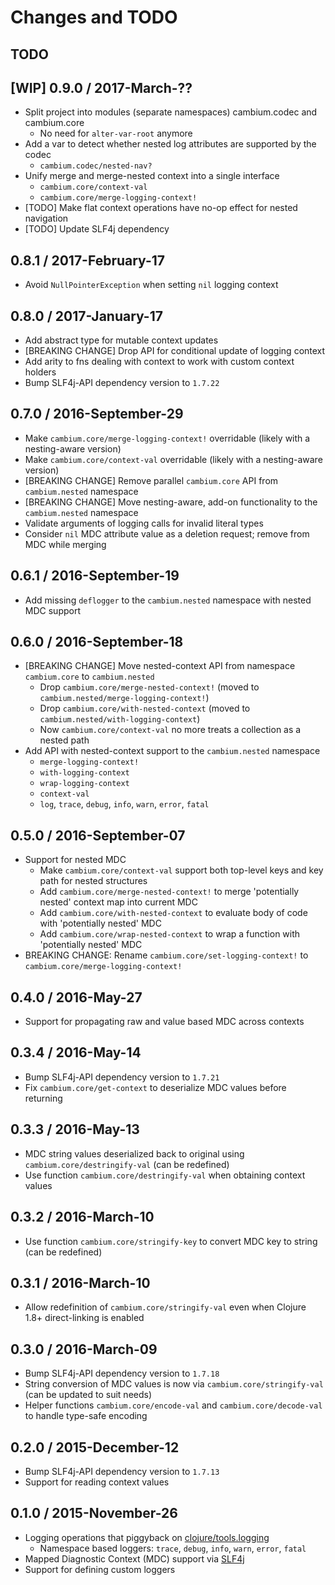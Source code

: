 # Changes and TODO


## TODO


## [WIP] 0.9.0 / 2017-March-??

* Split project into modules (separate namespaces) cambium.codec and cambium.core
  * No need for `alter-var-root` anymore
* Add a var to detect whether nested log attributes are supported by the codec
  * `cambium.codec/nested-nav?`
* Unify merge and merge-nested context into a single interface
  * `cambium.core/context-val`
  * `cambium.core/merge-logging-context!`
* [TODO] Make flat context operations have no-op effect for nested navigation
* [TODO] Update SLF4j dependency


## 0.8.1 / 2017-February-17

* Avoid `NullPointerException` when setting `nil` logging context


## 0.8.0 / 2017-January-17

* Add abstract type for mutable context updates
* [BREAKING CHANGE] Drop API for conditional update of logging context
* Add arity to fns dealing with context to work with custom context holders
* Bump SLF4j-API dependency version to `1.7.22`


## 0.7.0 / 2016-September-29

* Make `cambium.core/merge-logging-context!` overridable (likely with a nesting-aware version)
* Make `cambium.core/context-val` overridable (likely with a nesting-aware version)
* [BREAKING CHANGE] Remove parallel `cambium.core` API from `cambium.nested` namespace
* [BREAKING CHANGE] Move nesting-aware, add-on functionality to the `cambium.nested` namespace
* Validate arguments of logging calls for invalid literal types
* Consider `nil` MDC attribute value as a deletion request; remove from MDC while merging


## 0.6.1 / 2016-September-19

* Add missing `deflogger` to the `cambium.nested` namespace with nested MDC support


## 0.6.0 / 2016-September-18

* [BREAKING CHANGE] Move nested-context API from namespace `cambium.core` to `cambium.nested`
  * Drop `cambium.core/merge-nested-context!` (moved to `cambium.nested/merge-logging-context!`)
  * Drop `cambium.core/with-nested-context` (moved to `cambium.nested/with-logging-context`)
  * Now `cambium.core/context-val` no more treats a collection as a nested path
* Add API with nested-context support to the `cambium.nested` namespace
  * `merge-logging-context!`
  * `with-logging-context`
  * `wrap-logging-context`
  * `context-val`
  * `log`, `trace`, `debug`, `info`, `warn`, `error`, `fatal`


## 0.5.0 / 2016-September-07

* Support for nested MDC
  * Make `cambium.core/context-val` support both top-level keys and key path for nested structures
  * Add `cambium.core/merge-nested-context!` to merge 'potentially nested' context map into current MDC
  * Add `cambium.core/with-nested-context` to evaluate body of code with 'potentially nested' MDC
  * Add `cambium.core/wrap-nested-context` to wrap a function with 'potentially nested' MDC
* BREAKING CHANGE: Rename `cambium.core/set-logging-context!` to `cambium.core/merge-logging-context!`


## 0.4.0 / 2016-May-27

* Support for propagating raw and value based MDC across contexts


## 0.3.4 / 2016-May-14

* Bump SLF4j-API dependency version to `1.7.21`
* Fix `cambium.core/get-context` to deserialize MDC values before returning


## 0.3.3 / 2016-May-13

* MDC string values deserialized back to original using `cambium.core/destringify-val` (can be redefined) 
* Use function `cambium.core/destringify-val` when obtaining context values


## 0.3.2 / 2016-March-10

* Use function `cambium.core/stringify-key` to convert MDC key to string (can be redefined)


## 0.3.1 / 2016-March-10

* Allow redefinition of `cambium.core/stringify-val` even when Clojure 1.8+ direct-linking is enabled


## 0.3.0 / 2016-March-09

* Bump SLF4j-API dependency version to `1.7.18`
* String conversion of MDC values is now via `cambium.core/stringify-val` (can be updated to suit needs)
* Helper functions `cambium.core/encode-val` and `cambium.core/decode-val` to handle type-safe encoding


## 0.2.0 / 2015-December-12

* Bump SLF4j-API dependency version to `1.7.13`
* Support for reading context values


## 0.1.0 / 2015-November-26

* Logging operations that piggyback on [clojure/tools.logging](https://github.com/clojure/tools.logging)
  * Namespace based loggers: `trace`, `debug`, `info`, `warn`, `error`, `fatal`
* Mapped Diagnostic Context (MDC) support via [SLF4j](http://www.slf4j.org/)
* Support for defining custom loggers
